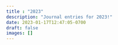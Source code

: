 ```yaml
---
title : "2023"
description: "Journal entries for 2023!"
date: 2023-01-17T12:47:05-0700
draft: false
images: []
---
```

